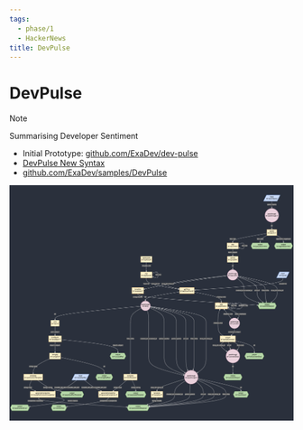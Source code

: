 ```yaml
---
tags:
  - phase/1
  - HackerNews
title: DevPulse
---
```


# DevPulse

> [!NOTE]
> Summarising Developer Sentiment

- Initial Prototype: [github.com/ExaDev/dev-pulse](https://github.com/ExaDev/dev-pulse)
- [DevPulse New Syntax](https://github.com/ExaDev/breadboard-samples/blob/recreating-devpulse-in-new-syntax/samples/DevPulse/src/breadboard/index.ts)
- [github.com/ExaDev/samples/DevPulse](https://github.com/ExaDev/breadboard-samples/tree/develop/samples/DevPulse)

![Pasted image 20240529151406](../../files/Pasted%20image%2020240529151406.png)
